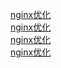 [nginx优化](http://www.tweaked.io/guide/nginx/)  
[nginx优化](https://www.freshblurbs.com/blog/2015/11/28/high-load-nginx-config.html)  
[nginx优化](https://www.digitalocean.com/community/questions/nginx-server-config-for-high-availability)  
[nginx优化](https://www.digitalocean.com/community/questions/how-to-configure-nginx-for-optimized-performance-on-centos-7)
